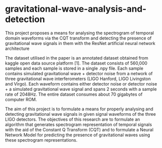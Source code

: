 # gravitational-wave-analysis-and-detection

This project proposes a means for analysing the spectrogram of temporal domain waveforms via the CQT transform and detecting the presence of gravitational wave signals in them with the ResNet artificial neural network architecture

The dataset utilised in the paper is an annotated dataset obtained from kaggle open data source platform [1]. The dataset consists of 560,000 samples and each sample is stored in a single .npy file. Each sample contains simulated gravitational wave + detector noise from a network of three gravitational wave interferometers (LIGO Hanford, LIGO Livingston and Virgo). Each waveform contains either detector noise or detector noise + a simulated gravitational wave signal and spans 2 seconds with a sample rate of 2048Hz. The entire dataset consumes about 70 gigabytes of computer ROM.

The aim of this project is to formulate a means for properly analysing and detecting gravitational wave signals in given signal waveforms of the three LIGO detectors.
The objectives of this research are to formulate an algorithm that generates spectrogram representation of temporal signals with the aid of the Constant Q Transform (CQT) and to formulate a Neural Network Model for predicting the presence of gravitational waves using these spectrogram representations.
